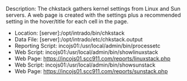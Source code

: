 Description: The chkstack gathers kernel settings from Linux and Sun servers. A web page is created with the settings plus a recommended setting in the hover/title for each cell in the page.

* Location: [server]:/opt/intrado/bin/chkstack
* Data File: [server]:/opt/intrado/etc/chkstack.output
* Reporting Script: incojs01:/usr/local/admin/bin/processetc
* Web Script: incojs01:/usr/local/admin/bin/showlinuxstack
* Web Page: https://incojs01.scc911.com/reports/linuxstack.php
* Web Script: incojs01:/usr/local/admin/bin/showsunstack
* Web Page: https://incojs01.scc911.com/reports/sunstack.php

